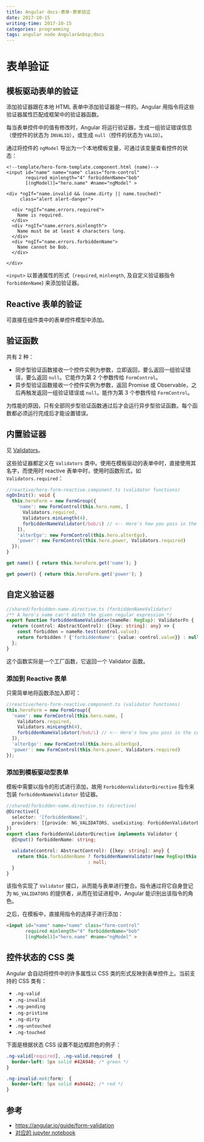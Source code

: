 ```yaml
---
title: Angular docs-表单-表单验证
date: 2017-10-15
writing-time: 2017-10-15
categories: programming
tags: angular node Angular&nbsp;docs
---
```


# 表单验证


## 模板驱动表单的验证

添加验证器跟在本地 HTML 表单中添加验证器是一样的。Angular 用指令将这些验证器属性匹配成框架中的验证器函数。

每当表单控件中的值有修改时，Angular 将运行验证器，生成一组验证错误信息（使控件的状态为 `INVALID`），或生成 `null`（控件的状态为 `VALID`）。

通过将控件的 `ngModel` 导出为一个本地模板变量，可通过该变量查看控件的状态：

```
<!--template/hero-form-template.component.html (name)-->
<input id="name" name="name" class="form-control"
       required minlength="4" forbiddenName="bob"
       [(ngModel)]="hero.name" #name="ngModel" >

<div *ngIf="name.invalid && (name.dirty || name.touched)"
     class="alert alert-danger">

  <div *ngIf="name.errors.required">
    Name is required.
  </div>
  <div *ngIf="name.errors.minlength">
    Name must be at least 4 characters long.
  </div>
  <div *ngIf="name.errors.forbiddenName">
    Name cannot be Bob.
  </div>

</div>
```

`<input>` 以普通属性的形式（`required`, `minlength`, 及自定义验证器指令 `forbiddenName`) 来添加验证器。


## Reactive 表单的验证

可直接在组件类中的表单控件模型中添加。


## 验证函数

共有 2 种：

+ 同步型验证函数接收一个控件实例为参数，立即返回，要么返回一组验证错误，要么返回 `null`。它能作为第 2 个参数传给 `FormControl`。
+ 异步型验证函数接收一个控件实例为参数，返回 Promise 或 Observable，之后再触发返回一组验证错误或 `null`。能作为第 3 个参数传给 `FormControl`。


为性能的原因，只有全部同步型验证函数通过后才会运行异步型验证函数。每个函数都必须运行完成后才能设置错误。

## 内置验证器

见 [Validators](https://angular.io/api/forms/Validators)。

这些验证器都定义在 `Validators` 类中。使用在模板驱动的表单中时，直接使用其名字，而使用时 reactive 表单中时，使用时函数形式，如 `Validators.required`：

```typescript
//reactive/hero-form-reactive.component.ts (validator functions)
ngOnInit(): void {
  this.heroForm = new FormGroup({
    'name': new FormControl(this.hero.name, [
      Validators.required,
      Validators.minLength(4),
      forbiddenNameValidator(/bob/i) // <-- Here's how you pass in the custom validator.
    ]),
    'alterEgo': new FormControl(this.hero.alterEgo),
    'power': new FormControl(this.hero.power, Validators.required)
  });
}

get name() { return this.heroForm.get('name'); }

get power() { return this.heroForm.get('power'); }
```


## 自定义验证器

```typescript
//shared/forbidden-name.directive.ts (forbiddenNameValidator)
/** A hero's name can't match the given regular expression */
export function forbiddenNameValidator(nameRe: RegExp): ValidatorFn {
  return (control: AbstractControl): {[key: string]: any} => {
    const forbidden = nameRe.test(control.value);
    return forbidden ? {'forbiddenName': {value: control.value}} : null;
  };
}
```

这个函数实际是一个工厂函数，它返回一个 Validator 函数。

### 添加到 Reactive 表单

只需简单地将函数添加入即可：

```typescript
//reactive/hero-form-reactive.component.ts (validator functions)
this.heroForm = new FormGroup({
  'name': new FormControl(this.hero.name, [
    Validators.required,
    Validators.minLength(4),
    forbiddenNameValidator(/bob/i) // <-- Here's how you pass in the custom validator.
  ]),
  'alterEgo': new FormControl(this.hero.alterEgo),
  'power': new FormControl(this.hero.power, Validators.required)
});
```

### 添加到模板驱动型表单

模板中需要以指令的形式进行添加，故用 `ForbiddenValidatorDirective` 指令来包装 `forbiddenNameValidator` 验证器。

```typescript
//shared/forbidden-name.directive.ts (directive)
@Directive({
  selector: '[forbiddenName]',
  providers: [{provide: NG_VALIDATORS, useExisting: ForbiddenValidatorDirective, multi: true}]
})
export class ForbiddenValidatorDirective implements Validator {
  @Input() forbiddenName: string;

  validate(control: AbstractControl): {[key: string]: any} {
    return this.forbiddenName ? forbiddenNameValidator(new RegExp(this.forbiddenName, 'i'))(control)
                              : null;
  }
}
```

该指令实现了 `Validator` 接口，从而能与表单进行整合。指令通过将它自身登记为 `NG_VALIDATORS` 的提供者，从而在验证进程中，Angular 能识别出该指令的角色。

之后，在模板中，直接用指令的选择子进行添加：

```html
<input id="name" name="name" class="form-control"
       required minlength="4" forbiddenName="bob"
       [(ngModel)]="hero.name" #name="ngModel" >
```


## 控件状态的 CSS 类

Angular 会自动将控件中的许多属性以 CSS 类的形式反映到表单控件上。当前支持的 CSS 类有：

+ `.ng-valid`
+ `.ng-invalid`
+ `.ng-pending`
+ `.ng-pristine`
+ `.ng-dirty`
+ `.ng-untouched`
+ `.ng-touched`


下面是根据状态 CSS 设置不能边框颜色的例子：

```css
.ng-valid[required], .ng-valid.required  {
  border-left: 5px solid #42A948; /* green */
}

.ng-invalid:not(form)  {
  border-left: 5px solid #a94442; /* red */
}
```

## 参考

+ https://angular.io/guide/form-validation
+ [对应的 jupyter notebook](https://github.com/haiiiiiyun/angular-docs-notebook/blob/master/forms_form_validation.ipynb)
